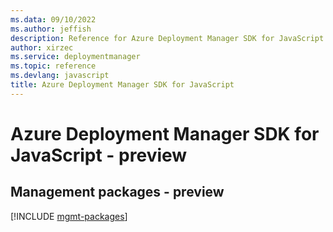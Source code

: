 ```yaml
---
ms.data: 09/10/2022
ms.author: jeffish
description: Reference for Azure Deployment Manager SDK for JavaScript
author: xirzec
ms.service: deploymentmanager
ms.topic: reference
ms.devlang: javascript
title: Azure Deployment Manager SDK for JavaScript
---
```

# Azure Deployment Manager SDK for JavaScript - preview

## Management packages - preview
[!INCLUDE [mgmt-packages](deployment-manager-mgmt-index.md)]